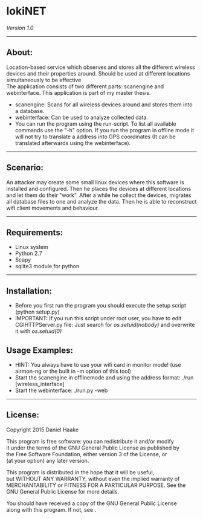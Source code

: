 <h1>lokiNET</h1>
<i>Version 1.0</i>
<hr>
<h2>About:</h2>
Location-based service which observes and stores all the different wireless devices and their properties around. Should be used at different locations simultaneously to be effective<br>
The application consists of two different parts: scanengine and webinterface.
This application is part of my master thesis.
<ul>
<li>scanengine: Scans for all wireless devices around and stores them into a database.</li>
<li>webinterface: Can be used to analyze collected data.</li>
<li>You can run the program using the run-script. To list all available commands use the "-h" option. If you run the program in offline mode it will not try to translate a address into GPS coordinates (It can be translated afterwards using the webinterface).</li>
</ul>
<hr>
<h2>Scenario:</h2>
An attacker may create some small linux devices where this software is installed and configured. Then he places the devices at different locations and let them do their "work". After a while he collect the devices, migrates all database files to one and analyze the data. Then he is able to reconstruct wifi client movements and behaviour.
<hr>
<h2>Requirements:</h2>
<ul>
<li>Linux system</li>
<li>Python 2.7</li>
<li>Scapy</li>
<li>sqlite3 module for python</li>
</ul>
<hr>
<h2>Installation:</h2>
<ul>
<li>Before you first run the program you should execute the setup script (python setup.py)</li>
<li>IMPORTANT: If you run this script under root user, you have to edit CGIHTTPServer.py file: Just search for <i>os.setuid(nobody)</i> and overwrite it with <i>os.setuid(0)</i></li>
</ul>
<h2>Usage Examples:</h2>
<ul>
<li>HINT: You always have to use your wifi card in monitor mode! (use airmon-ng or the built in -m option of this tool)</li>
<li>Start the scanengine in offlinemode and using the address format: ./run [wireless_interface]</li>
<li>Start the webinterface: ./run.py -web</li>
</ul>
<hr>
<h2>License:</h2>
<p>Copyright 2015 Daniel Haake</p>
<p>This program is free software: you can redistribute it and/or modify<br />
it under the terms of the GNU General Public License as published by<br />
the Free Software Foundation, either version 3 of the License, or<br />
(at your option) any later version.</p>
<p>This program is distributed in the hope that it will be useful,<br />
but WITHOUT ANY WARRANTY; without even the implied warranty of<br />
MERCHANTABILITY or FITNESS FOR A PARTICULAR PURPOSE.  See the<br />
GNU General Public License for more details.<br /></p>
<p>You should have received a copy of the GNU General Public License<br />
along with this program.  If not, see <http://www.gnu.org/licenses/>.</p>
